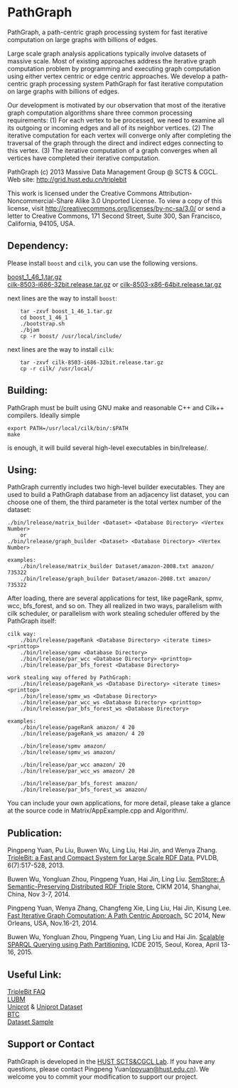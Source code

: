 # PathGraph
PathGraph, a path-centric graph processing system for fast iterative computation on large graphs with billions of edges.

Large scale graph analysis applications typically involve datasets of massive scale. Most of existing approaches address the iterative graph computation problem by programming and executing graph computation using either vertex centric or edge centric approaches. We develop a path-centric graph processing system PathGraph for fast iterative computation on large graphs with billions of edges.

Our development is motivated by our observation that most of the iterative graph computation algorithms share three common processing requirements: (1) For each vertex to be processed, we need to examine all its outgoing or incoming edges and all of its neighbor vertices. (2) The iterative computation for each vertex will converge only after completing the traversal of the graph through the direct and indirect edges connecting to this vertex. (3) The iterative computation of a graph converges when all vertices have completed their iterative computation.

PathGraph
(c) 2013 Massive Data Management Group @ SCTS & CGCL. 
	Web site: http://grid.hust.edu.cn/triplebit

This work is licensed under the Creative Commons
Attribution-Noncommercial-Share Alike 3.0 Unported License. To view a copy
of this license, visit http://creativecommons.org/licenses/by-nc-sa/3.0/
or send a letter to Creative Commons, 171 Second Street, Suite 300,
San Francisco, California, 94105, USA.


Dependency:
-----------
Please install `boost` and `cilk`, you can use the following versions.

[boost_1_46_1.tar.gz](http://grid.hust.edu.cn/triplebit/boost_1_46_1.tar.gz)<br>
		[cilk-8503-i686-32bit.release.tar.gz](http://grid.hust.edu.cn/triplebit/cilk-8503-i686-32bit.release.tar.gz) or [cilk-8503-x86-64bit.release.tar.gz](http://grid.hust.edu.cn/triplebit/cilk-8503-x86-64bit.release.tar.gz)

next lines are the way to install `boost`:

		tar -zxvf boost_1_46_1.tar.gz
		cd boost_1_46_1
		./bootstrap.sh
		./bjam
		cp -r boost/ /usr/local/include/

next lines are the way to install `cilk`:

		tar -zxvf cilk-8503-i686-32bit.release.tar.gz
		cp -r cilk/ /usr/local/

Building:
---------

PathGraph must be built using GNU make and reasonable C++ and Cilk++ compilers. Ideally simple

    export PATH=/usr/local/cilk/bin/:$PATH
    make

is enough, it will build several high-level executables in bin/lrelease/.

Using:
------

PathGraph currently includes two high-level builder executables. They are used to build a PathGraph
database from an adjacency list dataset, you can choose one of them, the third parameter is the
total vertex number of the dataset:

    ./bin/lrelease/matrix_builder <Dataset> <Database Directory> <Vertex Number>
        or
    ./bin/lrelease/graph_builder <Dataset> <Database Directory> <Vertex Number>
   
    examples: 
	    ./bin/lrelease/matrix_builder Dataset/amazon-2008.txt amazon/ 735322
        ./bin/lrelease/graph_builder Dataset/amazon-2008.txt amazon/ 735322


After loading, there are several applications for test, like pageRank, spmv, wcc, bfs_forest, and so on.
They all realized in two ways, parallelism with cilk scheduler, or parallelism with work stealing 
scheduler offered by the PathGraph itself:

    cilk way:
        ./bin/lrelease/pageRank <Database Directory> <iterate times> <printtop>
	    ./bin/lrelease/spmv <Database Directory>
	    ./bin/lrelease/par_wcc <Database Directory> <printtop>
	    ./bin/lrelease/par_bfs_forest <Database Directory>
   
    work stealing way offered by PathGraph:
        ./bin/lrelease/pageRank_ws <Database Directory> <iterate times> <printtop>
	    ./bin/lrelease/spmv_ws <Database Directory>
	    ./bin/lrelease/par_wcc_ws <Database Directory> <printtop>
	    ./bin/lrelease/par_bfs_forest_ws <Database Directory>
		
	examples: 
		./bin/lrelease/pageRank amazon/ 4 20
		./bin/lrelease/pageRank_ws amazon/ 4 20
		
	    ./bin/lrelease/spmv amazon/
		./bin/lrelease/spmv_ws amazon/
		
	    ./bin/lrelease/par_wcc amazon/ 20
		./bin/lrelease/par_wcc_ws amazon/ 20
		
	    ./bin/lrelease/par_bfs_forest amazon/
		./bin/lrelease/par_bfs_forest_ws amazon/
	
You can include your own applications, for more detail, please take a glance at the 
source code in Matrix/AppExample.cpp and Algorithm/.


Publication:
------

Pingpeng Yuan, Pu Liu, Buwen Wu, Ling Liu, Hai Jin, and Wenya Zhang. [TripleBit: a Fast and Compact System for Large Scale RDF Data.](http://grid.hust.edu.cn/triplebit/TripleBit_VLDB2013.pdf) PVLDB, 6(7):517-528, 2013.<br>

Buwen Wu, Yongluan Zhou, Pingpeng Yuan, Hai Jin, Ling Liu. [SemStore: A Semantic-Preserving Distributed RDF Triple Store.](http://grid.hust.edu.cn/triplebit/SemStore_CIKM2014.pdf) CIKM 2014, Shanghai, China, Nov 3-7, 2014.<br>

Pingpeng Yuan, Wenya Zhang, Changfeng Xie, Ling Liu, Hai Jin, Kisung Lee. [Fast Iterative Graph Computation: A Path Centric Approach.](http://grid.hust.edu.cn/triplebit/PathGraph_SC2014.pdf) SC 2014, New Orleans, USA, Nov.16-21, 2014.<br>

Buwen Wu, Yongluan Zhou, Pingpeng Yuan, Ling Liu and Hai Jin. [Scalable SPARQL Querying using Path Partitioning.](http://grid.hust.edu.cn/triplebit/icde2015-Wu.pdf) ICDE 2015, Seoul, Korea, April 13-16, 2015.<br>


Useful Link:
------
[TripleBit FAQ](http://grid.hust.edu.cn/triplebit/faq.html)<br>
[LUBM](http://swat.cse.lehigh.edu/projects/lubm/)<br>
[Uniprot](http://www.uniprot.org/) & [Uniprot Dataset](ftp://ftp.uniprot.org/pub/databases/uniprot/current_release/rdf/)<br>
[BTC](http://km.aifb.kit.edu/projects/btc-2012/)<br>
[Dataset Sample](http://grid.hust.edu.cn/triplebit/examples.tar.gz)<br>



Support or Contact
------
PathGraph is developed in the [HUST SCTS&CGCL Lab](http://grid.hust.edu.cn/). If you have any questions, please contact Pingpeng Yuan(ppyuan@hust.edu.cn). We welcome you to commit your modification to support our project.
